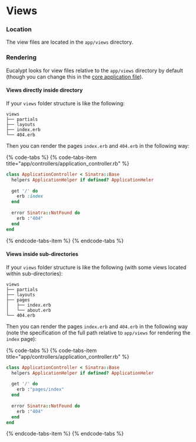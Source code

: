 # Views

### Location <a id="location"></a>

The view files are located in the `app/views` directory.

### Rendering

Eucalypt looks for view files relative to the `app/views` directory by default \(though you can change this in the [core application file](../core-application-file.md)\).

#### Views directly inside directory <a id="views-directly-inside-directory"></a>

If your `views` folder structure is like the following:

```text
views
├── partials
├── layouts
├── index.erb
└── 404.erb
```

Then you can render the pages `index.erb` and `404.erb` in the following way:

{% code-tabs %}
{% code-tabs-item title="app/controllers/application\_controller.rb" %}
```ruby
class ApplicationController < Sinatra::Base
  helpers ApplicationHelper if defined? ApplicationHeler
  
  get '/' do
    erb :index
  end
  
  error Sinatra::NotFound do
    erb :"404"
  end 
end
```
{% endcode-tabs-item %}
{% endcode-tabs %}

#### Views inside sub-directories

If your `views` folder structure is like the following \(with some views located within sub-directories\):

```text
views
├── partials
├── layouts
├── pages
│   ├── index.erb
│   └── about.erb
└── 404.erb
```

Then you can render the pages `index.erb` and `404.erb` in the following way \(note the specification of the full path relative to `app/views` for rendering the `index` page\):

{% code-tabs %}
{% code-tabs-item title="app/controllers/application\_controller.rb" %}
```ruby
class ApplicationController < Sinatra::Base
  helpers ApplicationHelper if defined? ApplicationHeler
  
  get '/' do
    erb :"pages/index"
  end
  
  error Sinatra::NotFound do
    erb :"404"
  end 
end
```
{% endcode-tabs-item %}
{% endcode-tabs %}

